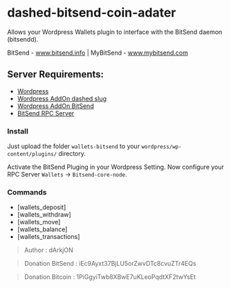 # dashed-bitsend-coin-adater
Allows your Wordpress Wallets plugin to interface with the BitSend daemon (bitsendd).

BitSend - www.bitsend.info | MyBitSend - www.mybitsend.com


## Server Requirements:

- [Wordpress](https://wordpress.org/)
- [Wordpress AddOn dashed slug](https://www.dashed-slug.net/bitcoin-altcoin-wallets-wordpress-plugin/)
- [Wordpress AddOn BitSend](https://github.com/dArkjON/dashed-bitsend-coin-adater)
- [BitSend RPC Server](https://github.com/LIMXTEC/BitSend)

### Install

Just upload the folder `wallets-bitsend` to your `wordpress/wp-content/plugins/` directory.

Activate the BitSend Pluging in your Wordpress Setting. Now configure your RPC Server `Wallets` -> `Bitsend-core-node`.

### Commands

- [wallets_deposit]
- [wallets_withdraw]
- [wallets_move]
- [wallets_balance]
- [wallets_transactions]







> Author : dArkjON 

> Donation BitSend : iEc9Ayxt37BjLU5orZwvDTc8cvuZTr4EQs

> Donation Bitcoin : 1PiGgyiTwb8XBwE7uKLeoPqdtXF2twYsEt
